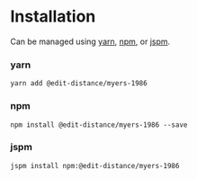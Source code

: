 # Installation

Can be managed using
[yarn](https://yarnpkg.com/en/docs),
[npm](https://docs.npmjs.com),
or [jspm](https://jspm.org/docs).


### yarn
```terminal
yarn add @edit-distance/myers-1986
```

### npm
```terminal
npm install @edit-distance/myers-1986 --save
```

### jspm
```terminal
jspm install npm:@edit-distance/myers-1986
```
